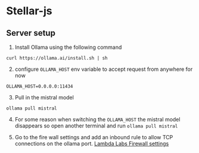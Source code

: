 # Stellar-js

## Server setup

1. Install Ollama using the following command

```shell
curl https://ollama.ai/install.sh | sh
```

2. configure `OLLAMA_HOST` env variable to accept request from anywhere for now

```shell
OLLAMA_HOST=0.0.0.0:11434
```

3. Pull in the mistral model

```shell
ollama pull mistral
```

4. For some reason when switching the `OLLAMA_HOST` the mistral model disappears so open another terminal and run `ollama pull mistral`

5. Go to the fire wall settings and add an inbound rule to allow TCP connections on the ollama port. [Lambda Labs Firewall settings](https://cloud.lambdalabs.com/firewall)
